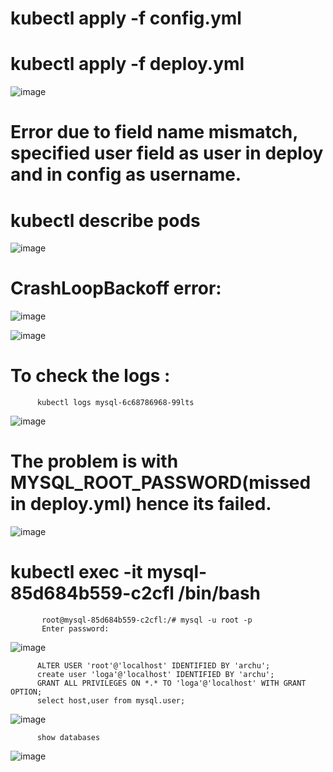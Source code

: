 # kubectl apply -f config.yml
# kubectl apply -f deploy.yml

![image](https://user-images.githubusercontent.com/54719289/115082929-94c8c700-9efe-11eb-81b3-0123d67c7eb4.png)

# Error due to field name mismatch, specified user field as user in deploy and in config as username.

# kubectl describe pods
![image](https://user-images.githubusercontent.com/54719289/115083227-f852f480-9efe-11eb-80e4-366c44a2b578.png)

# CrashLoopBackoff error:

![image](https://user-images.githubusercontent.com/54719289/115083357-1fa9c180-9eff-11eb-872a-2421e95e36e0.png)

![image](https://user-images.githubusercontent.com/54719289/115083635-9a72dc80-9eff-11eb-8ca1-dfa1a331e26d.png)

# To check the logs : 
          kubectl logs mysql-6c68786968-99lts

![image](https://user-images.githubusercontent.com/54719289/115084752-34875480-9f01-11eb-8a79-7a577f0891a0.png)
# The problem is with MYSQL_ROOT_PASSWORD(missed in deploy.yml) hence its failed.

![image](https://user-images.githubusercontent.com/54719289/115085010-a19aea00-9f01-11eb-9453-46fcf6234e2b.png)

# kubectl exec -it mysql-85d684b559-c2cfl /bin/bash

           root@mysql-85d684b559-c2cfl:/# mysql -u root -p
           Enter password:

![image](https://user-images.githubusercontent.com/54719289/115086985-41a64280-9f05-11eb-9d24-7a629bf6c8e4.png)

          ALTER USER 'root'@'localhost' IDENTIFIED BY 'archu';
          create user 'loga'@'localhost' IDENTIFIED BY 'archu';
          GRANT ALL PRIVILEGES ON *.* TO 'loga'@'localhost' WITH GRANT OPTION;
          select host,user from mysql.user;

![image](https://user-images.githubusercontent.com/54719289/115087288-cbeea680-9f05-11eb-9582-d81bb0355300.png)

          show databases

![image](https://user-images.githubusercontent.com/54719289/115087682-85e61280-9f06-11eb-98cd-23f5eba35302.png)

          


